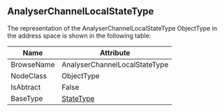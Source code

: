 <!-- objecttype -->
## AnalyserChannelLocalStateType

The representation of the AnalyserChannelLocalStateType ObjectType in the address space is shown in the following table:  

|Name|Attribute|
|---|---|
|BrowseName|AnalyserChannelLocalStateType|
|NodeClass|ObjectType|
|IsAbtract|False|
|BaseType|[StateType](../../../Core/Part5/ObjectTypes/StateType/readme.md)|

